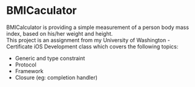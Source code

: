 # BMICaculator  
BMICalculator is providing a simple measurement of a person body mass index, based on his/her weight and height.  
This project is an assignment from my University of Washington - Certificate iOS Development class which covers the following topics:
- Generic and type constraint
- Protocol
- Framework
- Closure (eg: completion handler)
